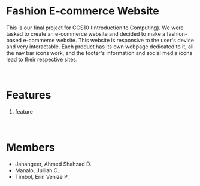 <html>
<body>
  <h1>Fashion E-commerce Website</h1>
  <p>This is our final project for CCS10 (Introduction to Computing). We were tasked to create an e-commerce website and decided to make a fashion-based e-commerce website. This website is responsive to the user's device and very interactable. Each product has its own webpage dedicated to it, all the nav bar icons work, and the footer's information and social media icons lead to their respective sites.</p>
  <br>
  <h1>Features</h1>
  <ol>
    <li>feature</li>
  </ol>
  <br>
  <h1>Members</h1>
  <ul>
    <li>Jahangeer, Ahmed Shahzad D.</li>
    <li>Manalo, Jullian C.</li>
    <li>Timbol, Erin Venize P.</li>
  </ul>
</body>
</html>
